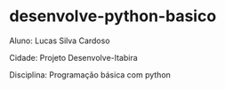# desenvolve-python-basico


Aluno: Lucas Silva Cardoso

Cidade: Projeto Desenvolve-Itabira

Disciplina: Programação básica com python


